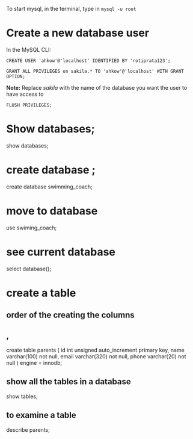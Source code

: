 To start mysql, in the terminal, type in `mysql -u root`

# Create a new database user
In the MySQL CLI:
```
CREATE USER 'ahkow'@'localhost' IDENTIFIED BY 'rotiprata123';
```

```
GRANT ALL PRIVILEGES on sakila.* TO 'ahkow'@'localhost' WITH GRANT OPTION;
```
**Note:** Replace *sakila* with the name of the database you want the user to have access to
 
 ```
FLUSH PRIVILEGES;
```


# Show databases;
show databases;

# create database <name of database>;
create database swimming_coach;

# move to database
use swiming_coach;

# see current database
select database();

# create a table
## order of the creating the columns
## <name of column> <data type> <options> <null or not null>,
create table parents (
id int unsigned auto_increment primary key,
name varchar(100) not null,
email varchar(320) not null,
phone varchar(20) not null
) engine = innodb;

## show all the tables in a database
show tables;

## to examine a table
describe parents;